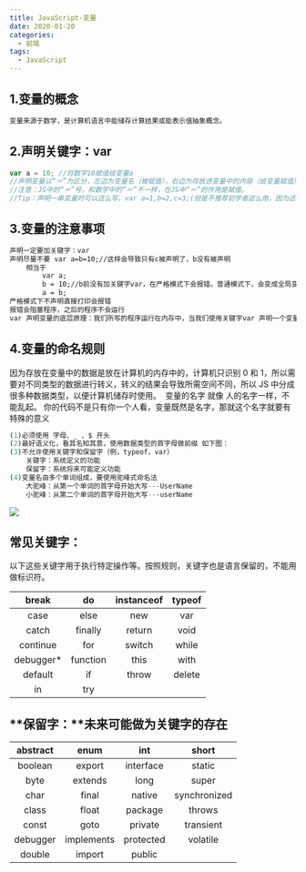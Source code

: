 ```yaml
---
title: JavaScript-变量
date: 2020-01-20
categories:
  - 前端
tags:
  - JavaScript
---
```



## 1.变量的概念

```txt
变量来源于数学，是计算机语言中能储存计算结果或能表示值抽象概念。
```

## 2.声明关键字：**var**

```javascript
var a = 10; //将数字10赋值给变量a
//声明变量以“＝”为区分，左边为变量名（被赋值），右边为存放进变量中的内容（给变量赋值）。
//注意：JS中的“＝”号，和数学中的“＝”不一样，在JS中“＝”的作用是赋值。
//Tip：声明一串变量时可以这么写，var a=1,b=2,c=3;(但是不推荐初学者这么用，因为这样的声明方式会导致注释不明确)
```

## 3.变量的注意事项

```txt
声明一定要加关键字：var
声明尽量不要 var a=b=10;//这样会导致只有c被声明了，b没有被声明
	相当于
		var a;
		b = 10;//b前没有加关键字var，在严格模式下会报错。普通模式下，会变成全局变量。
		a = b;
严格模式下不声明直接打印会报错
报错会阻塞程序，之后的程序不会运行
var 声明变量的底层原理：我们所写的程序运行在内存中，当我们使用关键字var 声明一个变量的时候，计算机会从内存中划分一个空间，为我们存放不同类型的内容做准备。
```

## 4.变量的命名规则

 因为存放在变量中的数据是放在计算机的内存中的，计算机只识别 0 和 1，所以需要对不同类型的数据进行转义，转义的结果会导致所需空间不同，所以 JS 中分成很多种数据类型，以便计算机储存时使用。
​ 变量的名字 就像 人的名字一样，不能乱起。
​ 你的代码不是只有你一个人看，变量既然是名字，那就这个名字就要有特殊的意义

```javascript
(1)必须使用 字母、_ 、$ 开头
(2)最好语义化，看其名知其意，使用数据类型的首字母做前缀 如下图：
(3)不允许使用关键字和保留字（例，typeof，var）
	关键字：系统定义的功能
	保留字：系统将来可能定义功能
(4)变量名由多个单词组成，要使用驼峰式命名法
	大驼峰：从第一个单词的首字母开始大写---UserName
	小驼峰：从第二个单词的首字母开始大写---userName
```

![](https://cdn.jsdelivr.net/gh/dxsixpc/myImg@master/img/20200813183021.png)

## **常见关键字：**

 以下这些关键字用于执行特定操作等。按照规则，关键字也是语言保留的，不能用做标识符。

|   break    |    do    | instanceof | typeof |
| :--------: | :------: | :--------: | :----: |
|    case    |   else   |    new     |  var   |
|   catch    | finally  |   return   |  void  |
|  continue  |   for    |   switch   | while  |
| debugger\* | function |    this    |  with  |
|  default   |    if    |   throw    | delete |
|     in     |   try    |            |        |

## **保留字：**未来可能做为关键字的存在

| abstract |    enum    |    int    |    short     |
| :------: | :--------: | :-------: | :----------: |
| boolean  |   export   | interface |    static    |
|   byte   |  extends   |   long    |    super     |
|   char   |   final    |  native   | synchronized |
|  class   |   float    |  package  |    throws    |
|  const   |    goto    |  private  |  transient   |
| debugger | implements | protected |   volatile   |
|  double  |   import   |  public   |              |

